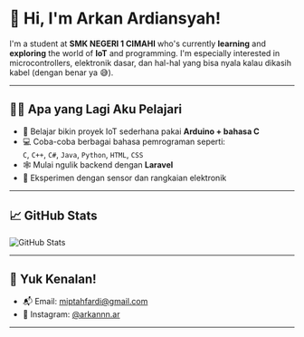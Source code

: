 # 👋 Hi, I'm Arkan Ardiansyah!

I'm a student at **SMK NEGERI 1 CIMAHI** who's currently **learning** and **exploring** the world of **IoT** and programming. I'm especially interested in microcontrollers, elektronik dasar, dan hal-hal yang bisa nyala kalau dikasih kabel (dengan benar ya 😅).

---

## 🧑‍💻 Apa yang Lagi Aku Pelajari

- 🔌 Belajar bikin proyek IoT sederhana pakai **Arduino + bahasa C**
- 💻 Coba-coba berbagai bahasa pemrograman seperti:  
  `C`, `C++`, `C#`, `Java`, `Python`, `HTML`, `CSS`
- 🕸️ Mulai ngulik backend dengan **Laravel** 
- 🔧 Eksperimen dengan sensor dan rangkaian elektronik


---

## 📈 GitHub Stats

![GitHub Stats](https://github-readme-stats.vercel.app/api?username=trevtana&show_icons=true&theme=tokyonight)

---

## 🤝 Yuk Kenalan!

- 📬 Email: miptahfardi@gmail.com  
- 📸 Instagram: [@arkannn.ar](https://www.instagram.com/arkannn.ar/)

---
